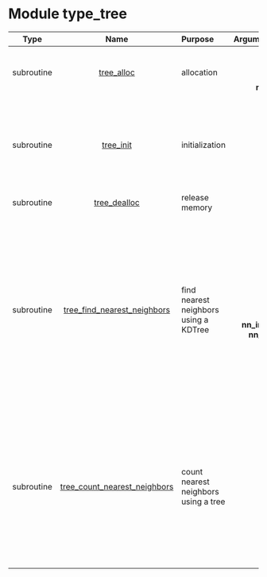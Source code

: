 # Module type_tree

| Type | Name | Purpose | Arguments |     | Type | Intent |
| :--: | :--: | :------ | ----: | :-------- | :--: | :----: |
| subroutine | [tree_alloc](https://github.com/JCSDA/saber/tree/develop/src/saber/bump/type_tree.F90#L56) | allocation | **tree**<br>**mpl**<br>**n**<br>**mask** |  Tree<br> MPI data<br> Number of points<br> Mask | class(tree_type)<br>type(mpl_type)<br>integer<br>logical | inout<br>inout<br>in<br>in |
| subroutine | [tree_init](https://github.com/JCSDA/saber/tree/develop/src/saber/bump/type_tree.F90#L96) | initialization | **tree**<br>**lon**<br>**lat** |  Tree<br> Points longitudes (in radians)<br> Points latitudes (in radians) | class(tree_type)<br>real(kind_real)<br>real(kind_real) | inout<br>in<br>in |
| subroutine | [tree_dealloc](https://github.com/JCSDA/saber/tree/develop/src/saber/bump/type_tree.F90#L139) | release memory | **tree** |  Tree | class(tree_type) | inout |
| subroutine | [tree_find_nearest_neighbors](https://github.com/JCSDA/saber/tree/develop/src/saber/bump/type_tree.F90#L168) | find nearest neighbors using a KDTree | **tree**<br>**lon**<br>**lat**<br>**nn**<br>**nn_index**<br>**nn_dist** |  Tree<br> Point longitude (in radians)<br> Point latitude (in radians)<br> Number of nearest neighbors to find<br> Nearest neighbors index<br> Nearest neighbors distance | class(tree_type)<br>real(kind_real)<br>real(kind_real)<br>integer<br>integer<br>real(kind_real) | in<br>in<br>in<br>in<br>out<br>out |
| subroutine | [tree_count_nearest_neighbors](https://github.com/JCSDA/saber/tree/develop/src/saber/bump/type_tree.F90#L271) | count nearest neighbors using a tree | **tree**<br>**lon**<br>**lat**<br>**sr**<br>**nn** |  Tree<br> Point longitude (in radians)<br> Point latitude (in radians)<br> Spherical radius (in radians)<br> Number of nearest neighbors found | class(tree_type)<br>real(kind_real)<br>real(kind_real)<br>real(kind_real)<br>integer | in<br>in<br>in<br>in<br>out |
